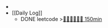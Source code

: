 -
- [[Daily Log]]
	- DONE leetcode >[🍅🍅🍅🍅🍅🍅 150min](#agenda-pomo://?t=f-1694530362561-1500%2Cf-1694587796253-1500%2Cf-1694596537625-1500%2Cf-1694602509814-1500%2Cf-1694614904721-1500%2Cf-1694617888826-1500)